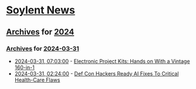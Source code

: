 # [Soylent News](../../../README.md)

## [Archives](../../index.md) for [2024](../index.md)

### [Archives](../../index.md) for [2024-03-31](index.md)

* [2024-03-31, 07:03:00](https://soylentnews.org/article.pl?sid=24/03/30/0254221&from=rss) - [Electronic Project Kits: Hands on With a Vintage 160-in-1](https://soylentnews.org/article.pl?sid=24/03/30/0254221&from=rss)
* [2024-03-31, 02:24:00](https://soylentnews.org/article.pl?sid=24/03/30/0318218&from=rss) - [Def Con Hackers Ready AI Fixes To Critical Health-Care Flaws](https://soylentnews.org/article.pl?sid=24/03/30/0318218&from=rss)
